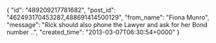  {
   "id": "489209217781682",
   "post_id": "462493170453287_488691414500129",
   "from_name": "Fiona Munro",
   "message": "Rick should also phone the Lawyer and ask for her Bond number ..",
   "created_time": "2013-03-07T06:30:54+0000"
 }
